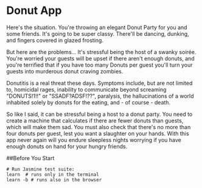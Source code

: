 # Donut App
Here's the situation.  You're throwing an elegant Donut Party for you and some friends.  It's going to be super classy.  There'll be dancing, dunking, and fingers covered in glazed frosting.

But here are the problems... It's stressful being the host of a swanky soirée.  You're worried your guests will be upset if there aren't enough donuts, and you're terrified that if you have too many Donuts per guest you'll turn your guests into murderous donut craving zombies.  

Donutitis is a real threat these days. Symptoms include, but are not limited to, homicidal rages, inability to communicate beyond screaming "DONUTS!1!!" or "SSADF?ADSF!??", paralysis, the hallucinations of a world inhabited solely by donuts for the eating, and - of course - death.

So like I said, it can be stressful being a host to a donut party.  You need to create a machine that calculates if there are fewer donuts than guests, which will make them sad.  You must also check that there's no more than four donuts per guest, lest you want a slaughter on your hands.  With this app never again will you endure sleepless nights worrying if you have enough donuts on hand for your hungry friends.

##Before You Start

```shell
# Run Jasmine test suite:
learn  # runs only in the terminal
learn -b # runs also in the browser
```
